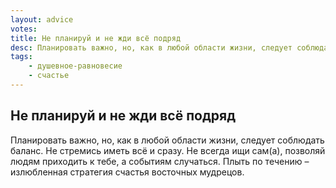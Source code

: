 ```yaml
---
layout: advice
votes:
title: Не планируй и не жди всё подряд
desc: Планировать важно, но, как в любой области жизни, следует соблюдать баланс. Не стремись иметь всё и сразу. Не всегда ищи сам, позволяй людям приходить к тебе, а событиям случаться.
tags:
    - душевное-равновесие
    - счастье
---
```


## Не планируй и не жди всё подряд

Планировать важно, но, как в любой области жизни, следует соблюдать баланс. Не стремись иметь всё и сразу. Не всегда ищи сам(а), позволяй людям приходить к тебе, а событиям случаться. Плыть по течению – излюбленная стратегия счастья восточных мудрецов.
